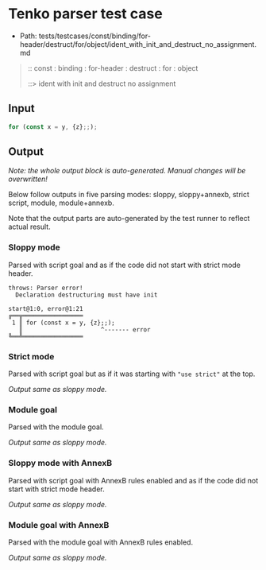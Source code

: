 # Tenko parser test case

- Path: tests/testcases/const/binding/for-header/destruct/for/object/ident_with_init_and_destruct_no_assignment.md

> :: const : binding : for-header : destruct : for : object
>
> ::> ident with init and destruct no assignment

## Input

`````js
for (const x = y, {z};;);
`````

## Output

_Note: the whole output block is auto-generated. Manual changes will be overwritten!_

Below follow outputs in five parsing modes: sloppy, sloppy+annexb, strict script, module, module+annexb.

Note that the output parts are auto-generated by the test runner to reflect actual result.

### Sloppy mode

Parsed with script goal and as if the code did not start with strict mode header.

`````
throws: Parser error!
  Declaration destructuring must have init

start@1:0, error@1:21
╔══╦═════════════════
 1 ║ for (const x = y, {z};;);
   ║                      ^------- error
╚══╩═════════════════

`````

### Strict mode

Parsed with script goal but as if it was starting with `"use strict"` at the top.

_Output same as sloppy mode._

### Module goal

Parsed with the module goal.

_Output same as sloppy mode._

### Sloppy mode with AnnexB

Parsed with script goal with AnnexB rules enabled and as if the code did not start with strict mode header.

_Output same as sloppy mode._

### Module goal with AnnexB

Parsed with the module goal with AnnexB rules enabled.

_Output same as sloppy mode._
